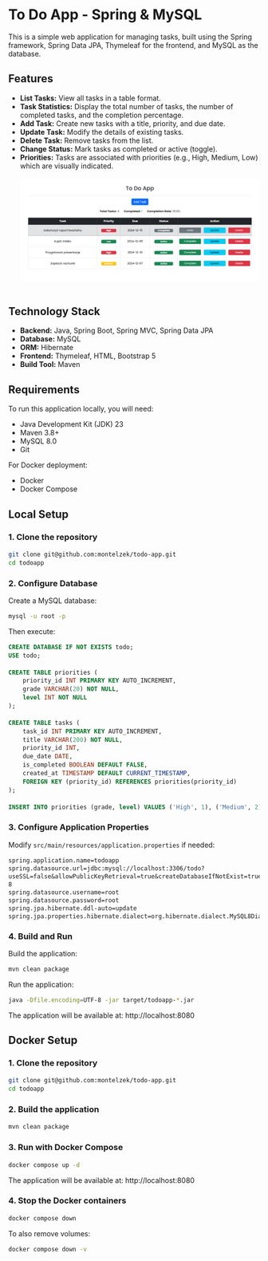 # To Do App - Spring & MySQL

This is a simple web application for managing tasks, built using the Spring framework, Spring Data JPA, Thymeleaf for the frontend, and MySQL as the database.

## Features

*   **List Tasks:** View all tasks in a table format.
*   **Task Statistics:** Display the total number of tasks, the number of completed tasks, and the completion percentage.
*   **Add Task:** Create new tasks with a title, priority, and due date.
*   **Update Task:** Modify the details of existing tasks.
*   **Delete Task:** Remove tasks from the list.
*   **Change Status:** Mark tasks as completed or active (toggle).
*   **Priorities:** Tasks are associated with priorities (e.g., High, Medium, Low) which are visually indicated. <br/><br/>
![Tasks list](images/list.png) <br/><br/>

## Technology Stack

*   **Backend:** Java, Spring Boot, Spring MVC, Spring Data JPA
*   **Database:** MySQL
*   **ORM:** Hibernate
*   **Frontend:** Thymeleaf, HTML, Bootstrap 5
*   **Build Tool:** Maven

## Requirements

To run this application locally, you will need:
- Java Development Kit (JDK) 23
- Maven 3.8+ 
- MySQL 8.0
- Git

For Docker deployment:
- Docker
- Docker Compose

## Local Setup

### 1. Clone the repository

```bash
git clone git@github.com:montelzek/todo-app.git
cd todoapp
```

### 2. Configure Database

Create a MySQL database:

```bash
mysql -u root -p
```

Then execute:

```sql
CREATE DATABASE IF NOT EXISTS todo;
USE todo;

CREATE TABLE priorities (
    priority_id INT PRIMARY KEY AUTO_INCREMENT,
    grade VARCHAR(20) NOT NULL,
    level INT NOT NULL
);

CREATE TABLE tasks (
    task_id INT PRIMARY KEY AUTO_INCREMENT,
    title VARCHAR(200) NOT NULL,
    priority_id INT,
    due_date DATE,
    is_completed BOOLEAN DEFAULT FALSE,
    created_at TIMESTAMP DEFAULT CURRENT_TIMESTAMP,
    FOREIGN KEY (priority_id) REFERENCES priorities(priority_id)
);

INSERT INTO priorities (grade, level) VALUES ('High', 1), ('Medium', 2), ('Low', 3);
```

### 3. Configure Application Properties

Modify `src/main/resources/application.properties` if needed:

```properties
spring.application.name=todoapp
spring.datasource.url=jdbc:mysql://localhost:3306/todo?useSSL=false&allowPublicKeyRetrieval=true&createDatabaseIfNotExist=true&autoReconnect=true&useUnicode=true&characterEncoding=UTF-8
spring.datasource.username=root
spring.datasource.password=root
spring.jpa.hibernate.ddl-auto=update
spring.jpa.properties.hibernate.dialect=org.hibernate.dialect.MySQL8Dialect
```

### 4. Build and Run

Build the application:

```bash
mvn clean package
```

Run the application:

```bash
java -Dfile.encoding=UTF-8 -jar target/todoapp-*.jar
```

The application will be available at: http://localhost:8080

## Docker Setup

### 1. Clone the repository

```bash
git clone git@github.com:montelzek/todo-app.git
cd todoapp
```

### 2. Build the application

```bash
mvn clean package
```

### 3. Run with Docker Compose

```bash
docker compose up -d
```

The application will be available at: http://localhost:8080

### 4. Stop the Docker containers

```bash
docker compose down
```

To also remove volumes:

```bash
docker compose down -v
```

